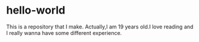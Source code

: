 # hello-world
This is a repository that I make.
Actually,I am 19 years old.I love reading and I really wanna have some different experience.
